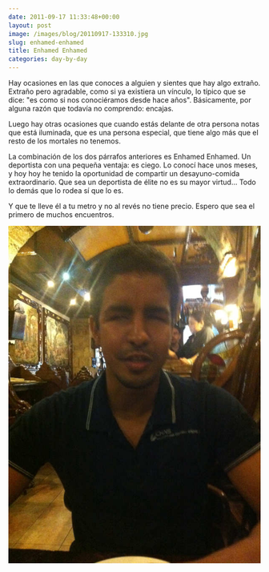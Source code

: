 ```yaml
---
date: 2011-09-17 11:33:48+00:00
layout: post
image: /images/blog/20110917-133310.jpg
slug: enhamed-enhamed
title: Enhamed Enhamed
categories: day-by-day
---
```


Hay ocasiones en las que conoces a alguien y sientes que hay algo extraño. Extraño pero agradable, como si ya existiera un vínculo, lo típico que se dice: "es como si nos conociéramos desde hace años". Básicamente, por alguna razón que todavía no comprendo: encajas.

Luego hay otras ocasiones que cuando estás delante de otra persona notas que está iluminada, que es una persona especial, que tiene algo más que el resto de los mortales no tenemos.

La combinación de los dos párrafos anteriores es Enhamed Enhamed. Un deportista con una pequeña ventaja: es ciego. Lo conocí hace unos meses, y hoy hoy he tenido la oportunidad de compartir un desayuno-comida extraordinario. Que sea un deportista de élite no es su mayor virtud... Todo lo demás que lo rodea sí que lo es.

Y que te lleve él a tu metro y no al revés no tiene precio. Espero que sea el primero de muchos encuentros.

[![20110917-133310.jpg](/images/blog/20110917-133310.jpg)](/images/blog/20110917-133310.jpg)
